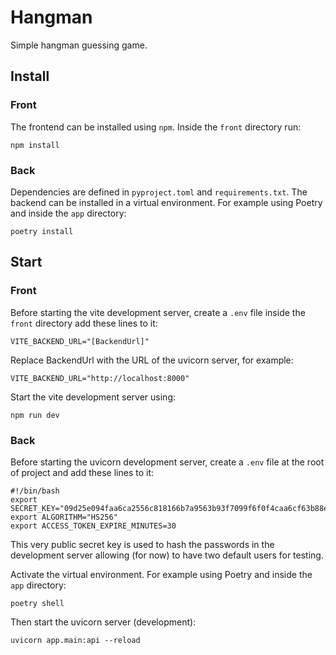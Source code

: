 # Hangman

Simple hangman guessing game.

## Install

### Front

The frontend can be installed using `npm`. Inside the `front` directory run:
```commandline
npm install
```
### Back
Dependencies are defined in `pyproject.toml` and `requirements.txt`.
The backend can be installed in a virtual environment. For example using Poetry and inside the `app` directory:
```commandline
poetry install
```

## Start
### Front
Before starting the vite development server, create a `.env` file inside the `front` directory add these lines to it:
```commandline
VITE_BACKEND_URL="[BackendUrl]"
```
Replace BackendUrl with the URL of the uvicorn server, for example:
```commandline
VITE_BACKEND_URL="http://localhost:8000"
```
Start the vite development server using:
```commandline
npm run dev
```

### Back
Before starting the uvicorn development server, create a `.env` file at the root of project and add these lines to it:
```commandline
#!/bin/bash
export SECRET_KEY="09d25e094faa6ca2556c818166b7a9563b93f7099f6f0f4caa6cf63b88e8d3e7"
export ALGORITHM="HS256"
export ACCESS_TOKEN_EXPIRE_MINUTES=30
```
This very public secret key is used to hash the passwords in the development server allowing (for now) to have two default users for testing.

Activate the virtual environment. For example using Poetry and inside the `app` directory:
```commandline
poetry shell
```
Then start the uvicorn server (development):
```commandline
uvicorn app.main:api --reload
